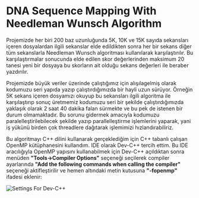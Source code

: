 # DNA Sequence Mapping With Needleman Wunsch Algorithm
  
  Projemizde her biri 200 baz uzunluğunda 5K, 10K ve 15K sayıda sekansları içeren dosyalardan ilgili sekanslar elde edildikten sonra her bir sekans diğer tüm sekanslarla Needleman Wunsch algoritması kullanılarak karşılaştırılır. 
  Bu karşılaştırmalar sonucunda elde edilen skor değerlerinden maksimum 20 tanesi yeni bir dosyaya bu skorların ait olduğu sekans değerleri ile beraber yazdırılır.
  
  Projemizde büyük veriler üzerinde çalıştığımız için alışılagelmiş olarak kodumuzu seri yapıda yazıp çalıştırdığımızda bir hayli uzun sürüyor. Örneğin 5K sekans içeren dosyamızı okuyup bu sekansları ilgili algoritma ile 
  karşılaştırıp sonuç üretmemiz kodumuzu seri bir şekilde çalıştırdığımızda yaklaşık olarak 2 saat 40 dakika falan sürmekte ve bu pek de istenen bir durum olmamaktadır. Bu sorunu gidermek amacıyla kodumuzu paralelleştirilebilecek şekilde yazıp 
  parallelleştirme işlemlerini yaparak, yani iş yükünü birden çok threadlere dağıtarak işlemimizi hızlandırabiliriz.
  
  Bu algoritmayı C++ dilini kullanarak gerçeklediğim için C++ tabanlı çalışan OpenMP kütüphanesini kullandım. IDE olarak Dev-C++ tercih ettim. Bu IDE aracılığıyla OpenMP yapısını kullanabilmek için Dev-C++ açıldıktan sonra menüden
  **"Tools->Compiler Options"** seçeneği seçilerek compiler ayarlarında **"Add the following commands when calling the compiler"** seçeneği aktifleştirilir ve hemen altındaki metin kutusuna **"-fopenmp"** ifadesi eklenir:
  
  ![Settings For Dev-C++](https://github.com/zumrudu-anka/NeedlemanWunschAlgorithmWithOpenMP/blob/master/Images/ForSettings.png)
  